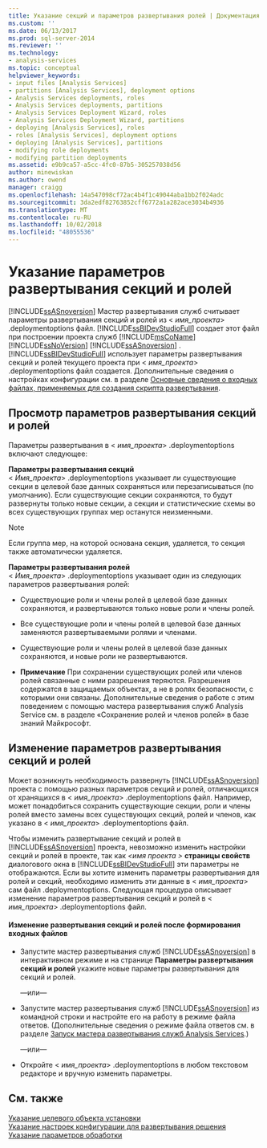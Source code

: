 ```yaml
---
title: Указание секций и параметров развертывания ролей | Документация Майкрософт
ms.custom: ''
ms.date: 06/13/2017
ms.prod: sql-server-2014
ms.reviewer: ''
ms.technology:
- analysis-services
ms.topic: conceptual
helpviewer_keywords:
- input files [Analysis Services]
- partitions [Analysis Services], deployment options
- Analysis Services deployments, roles
- Analysis Services deployments, partitions
- Analysis Services Deployment Wizard, roles
- Analysis Services Deployment Wizard, partitions
- deploying [Analysis Services], roles
- roles [Analysis Services], deployment options
- deploying [Analysis Services], partitions
- modifying role deployments
- modifying partition deployments
ms.assetid: e9b9ca57-a5cc-4fc0-87b5-305257038d56
author: minewiskan
ms.author: owend
manager: craigg
ms.openlocfilehash: 14a547098cf72ac4b4f1c49044aba1bb2f024adc
ms.sourcegitcommit: 3da2edf82763852cff6772a1a282ace3034b4936
ms.translationtype: MT
ms.contentlocale: ru-RU
ms.lasthandoff: 10/02/2018
ms.locfileid: "48055536"
---
```

# <a name="specifying-partition-and-role-deployment-options"></a>Указание параметров развертывания секций и ролей
  [!INCLUDE[ssASnoversion](../../includes/ssasnoversion-md.md)] Мастер развертывания служб считывает параметры развертывания секций и ролей из \< *имя_проекта*> .deploymentoptions файл. [!INCLUDE[ssBIDevStudioFull](../../includes/ssbidevstudiofull-md.md)] создает этот файл при построении проекта служб [!INCLUDE[msCoName](../../includes/msconame-md.md)] [!INCLUDE[ssNoVersion](../../includes/ssnoversion-md.md)] [!INCLUDE[ssASnoversion](../../includes/ssasnoversion-md.md)] . [!INCLUDE[ssBIDevStudioFull](../../includes/ssbidevstudiofull-md.md)] использует параметры развертывания секций и ролей текущего проекта при \< *имя_проекта*> .deploymentoptions файл создается. Дополнительные сведения о настройках конфигурации см. в разделе [Основные сведения о входных файлах, применяемых для создания скрипта развертывания](deployment-script-files-input-used-to-create-deployment-script.md).  
  
## <a name="reviewing-the-partition-and-role-deployment-options"></a>Просмотр параметров развертывания секций и ролей  
 Параметры развертывания в \< *имя_проекта*> .deploymentoptions включают следующее:  
  
 **Параметры развертывания секций**  
 \< *Имя_проекта*> .deploymentoptions указывает ли существующие секции в целевой базе данных сохраняться или перезаписываться (по умолчанию). Если существующие секции сохраняются, то будут развернуты только новые секции, а секции и статистические схемы во всех существующих группах мер останутся неизменными.  
  
> [!NOTE]  
>  Если группа мер, на которой основана секция, удаляется, то секция также автоматически удаляется.  
  
 **Параметры развертывания ролей**  
 \< *Имя_проекта*> .deploymentoptions указывает один из следующих параметров развертывания ролей:  
  
-   Существующие роли и члены ролей в целевой базе данных сохраняются, и развертываются только новые роли и члены ролей.  
  
-   Все существующие роли и члены ролей в целевой базе данных заменяются развертываемыми ролями и членами.  
  
-   Существующие роли и члены ролей в целевой базе данных сохраняются, и новые роли не развертываются.  
  
-   **Примечание** При сохранении существующих ролей или членов ролей связанные с ними разрешения теряются. Разрешения содержатся в защищаемых объектах, а не в ролях безопасности, с которыми они связаны. Дополнительные сведения о работе с этим поведением с помощью мастера развертывания служб Analysis Service см. в разделе «Сохранение ролей и членов ролей» в базе знаний Майкрософт.  
  
## <a name="modifying-the-partition-and-role-deployment-options"></a>Изменение параметров развертывания секций и ролей  
 Может возникнуть необходимость развернуть [!INCLUDE[ssASnoversion](../../includes/ssasnoversion-md.md)] проекта с помощью разных параметров секций и ролей, отличающихся от хранящихся в \< *имя_проекта*> .deploymentoptions файл. Например, может понадобиться сохранить существующие секции, роли и члены ролей вместо замены всех существующих секций, ролей и членов, как указано в \< *имя_проекта*> .deploymentoptions файл.  
  
 Чтобы изменить развертывание секций и ролей в [!INCLUDE[ssASnoversion](../../includes/ssasnoversion-md.md)] проекта, невозможно изменить настройки секций и ролей в проекте, так как  *\<имя проекта >* **страницы свойств**  диалогового окна в [!INCLUDE[ssBIDevStudioFull](../../includes/ssbidevstudiofull-md.md)] эти параметры не отображаются. Если вы хотите изменить параметры развертывания для ролей и секций, необходимо изменить эти данные в \< *имя_проекта*> сам файл .deploymentoptions. Следующая процедура описывает изменение параметров развертывания секций и ролей в \< *имя_проекта*> .deploymentoptions файл.  
  
#### <a name="to-change-the-deployment-of-partitions-or-roles-after-the-input-files-have-been-generated"></a>Изменение развертывания секций и ролей после формирования входных файлов  
  
-   Запустите мастер развертывания служб [!INCLUDE[ssASnoversion](../../includes/ssasnoversion-md.md)] в интерактивном режиме и на странице **Параметры развертывания секций и ролей** укажите новые параметры развертывания для секций и ролей.  
  
     —или—  
  
-   Запустите мастер развертывания служб [!INCLUDE[ssASnoversion](../../includes/ssasnoversion-md.md)] из командной строки и настройте его на работу в режиме файла ответов. (Дополнительные сведения о режиме файла ответов см. в разделе [Запуск мастера развертывания служб Analysis Services](running-the-analysis-services-deployment-wizard.md).)  
  
     —или—  
  
-   Откройте \< *имя_проекта*> .deploymentoptions в любом текстовом редакторе и вручную изменить параметры.  
  
## <a name="see-also"></a>См. также  
 [Указание целевого объекта установки](deployment-script-files-specifying-the-installation-target.md)   
 [Указание настроек конфигурации для развертывания решения](deployment-script-files-solution-deployment-config-settings.md)   
 [Указание параметров обработки](deployment-script-files-specifying-processing-options.md)  
  
  
